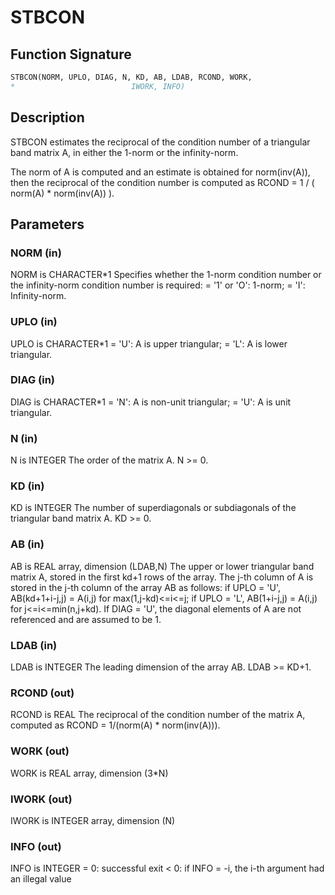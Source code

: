 # STBCON

## Function Signature

```fortran
STBCON(NORM, UPLO, DIAG, N, KD, AB, LDAB, RCOND, WORK,
*                          IWORK, INFO)
```

## Description


 STBCON estimates the reciprocal of the condition number of a
 triangular band matrix A, in either the 1-norm or the infinity-norm.

 The norm of A is computed and an estimate is obtained for
 norm(inv(A)), then the reciprocal of the condition number is
 computed as
    RCOND = 1 / ( norm(A) * norm(inv(A)) ).

## Parameters

### NORM (in)

NORM is CHARACTER*1 Specifies whether the 1-norm condition number or the infinity-norm condition number is required: = '1' or 'O': 1-norm; = 'I': Infinity-norm.

### UPLO (in)

UPLO is CHARACTER*1 = 'U': A is upper triangular; = 'L': A is lower triangular.

### DIAG (in)

DIAG is CHARACTER*1 = 'N': A is non-unit triangular; = 'U': A is unit triangular.

### N (in)

N is INTEGER The order of the matrix A. N >= 0.

### KD (in)

KD is INTEGER The number of superdiagonals or subdiagonals of the triangular band matrix A. KD >= 0.

### AB (in)

AB is REAL array, dimension (LDAB,N) The upper or lower triangular band matrix A, stored in the first kd+1 rows of the array. The j-th column of A is stored in the j-th column of the array AB as follows: if UPLO = 'U', AB(kd+1+i-j,j) = A(i,j) for max(1,j-kd)<=i<=j; if UPLO = 'L', AB(1+i-j,j) = A(i,j) for j<=i<=min(n,j+kd). If DIAG = 'U', the diagonal elements of A are not referenced and are assumed to be 1.

### LDAB (in)

LDAB is INTEGER The leading dimension of the array AB. LDAB >= KD+1.

### RCOND (out)

RCOND is REAL The reciprocal of the condition number of the matrix A, computed as RCOND = 1/(norm(A) * norm(inv(A))).

### WORK (out)

WORK is REAL array, dimension (3*N)

### IWORK (out)

IWORK is INTEGER array, dimension (N)

### INFO (out)

INFO is INTEGER = 0: successful exit < 0: if INFO = -i, the i-th argument had an illegal value

